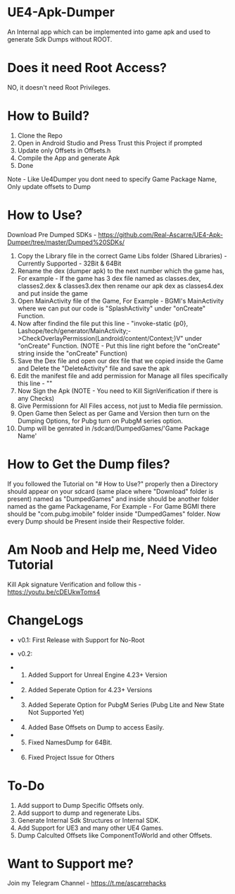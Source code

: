 # UE4-Apk-Dumper
An Internal app which can be implemented into game apk and used to generate Sdk Dumps without ROOT.

# Does it need Root Access?
NO, it doesn't need Root Privileges.

# How to Build?
1. Clone the Repo 
2. Open in Android Studio and Press Trust this Project if prompted
3. Update only Offsets in Offsets.h
4. Compile the App and generate Apk
5. Done

Note - Like Ue4Dumper you dont need to specify Game Package Name, Only update offsets to Dump

# How to Use?
Download Pre Dumped SDKs - https://github.com/Real-Ascarre/UE4-Apk-Dumper/tree/master/Dumped%20SDKs/

1. Copy the Library file in the correct Game Libs folder (Shared Libraries) - Currently Supported - 32Bit & 64Bit
2. Rename the dex (dumper apk) to the next number which the game has, For example - If the game has 3 dex file named as classes.dex, classes2.dex & classes3.dex then rename our apk dex as classes4.dex and put inside the game
3. Open MainActivity file of the Game, For Example - BGMI's MainActivity where we can put our code is "SplashActivity" under "onCreate" Function.
4. Now after findind the file put this line - "invoke-static {p0}, Lashope/tech/generator/MainActivity;->CheckOverlayPermission(Landroid/content/Context;)V" under "onCreate" Function. (NOTE - Put this line right before the "onCreate" string inside the "onCreate" Function)
5. Save the Dex file and open our dex file that we copied inside the Game and Delete the "DeleteActivity" file and save the apk
6. Edit the manifest file and add permission for Manage all files specifically this line - "<uses-permission android:name="android.permission.MANAGE_EXTERNAL_STORAGE" />"
7. Now Sign the Apk (NOTE - You need to Kill SignVerification if there is any Checks)
8. Give Permissionn for All Files access, not just to Media file permission.
9. Open Game then Select as per Game and Version then turn on the Dumping Options, for Pubg turn on PubgM series option.
10. Dump will be genrated in /sdcard/DumpedGames/'Game Package Name'

# How to Get the Dump files?
If you followed the Tutorial on "# How to Use?" properly then a Directory should appear on your sdcard (same place where "Download" folder is present) named as "DumpedGames" and inside should be another folder named as the game Packagename, For Example - For Game BGMI there should be "com.pubg.imobile" folder inside "DumpedGames" folder. Now every Dump should be Present inside their Respective folder.

# Am Noob and Help me, Need Video Tutorial
Kill Apk signature Verification and follow this - https://youtu.be/cDEUkwToms4

# ChangeLogs
- v0.1: First Release with Support for No-Root

- v0.2:
- 1) Added Support for Unreal Engine 4.23+ Version
- 2) Added Seperate Option for 4.23+ Versions
- 3) Added Seperate Option for PubgM Series (Pubg Lite and New State Not Supported Yet)
- 4) Added Base Offsets on Dump to access Easily.
- 5) Fixed NamesDump for 64Bit.
- 6) Fixed Project Issue for Others

# To-Do
1. Add support to Dump Specific Offsets only.
2. Add support to dump and regenerate Libs.
3. Generate Internal Sdk Structures or Internal SDK.
4. Add Support for UE3 and many other UE4 Games.
5. Dump Calculted Offsets like ComponentToWorld and other Offsets.

# Want to Support me?
Join my Telegram Channel - https://t.me/ascarrehacks
